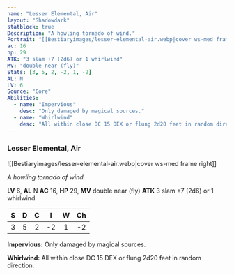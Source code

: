 ```yaml
---
name: "Lesser Elemental, Air"
layout: "Shadowdark"
statblock: true
Description: "A howling tornado of wind."
Portrait: "[[Bestiaryimages/lesser-elemental-air.webp|cover ws-med frame right]]"
ac: 16
hp: 29
ATK: "3 slam +7 (2d6) or 1 whirlwind"
MV: "double near (fly)"
Stats: [3, 5, 2, -2, 1, -2]
AL: N
LV: 6
Source: "Core"
Abilities:
  - name: "Impervious"
    desc: "Only damaged by magical sources."
  - name: "Whirlwind"
    desc: "All within close DC 15 DEX or flung 2d20 feet in random direction."
---
```


### Lesser Elemental, Air

![[Bestiaryimages/lesser-elemental-air.webp|cover ws-med frame right]]

_A howling tornado of wind._

**LV** 6, **AL** N
**AC** 16, **HP** 29, **MV** double near (fly)
**ATK** 3 slam +7 (2d6) or 1 whirlwind

|  S  |  D  |  C  |  I  |  W  |  Ch  |
|:---:|:---:|:---:|:---:|:---:|:----:|
| 3 | 5 | 2 | -2 | 1 | -2 |

**Impervious:** Only damaged by magical sources.

**Whirlwind:** All within close DC 15 DEX or flung 2d20 feet in random direction.

